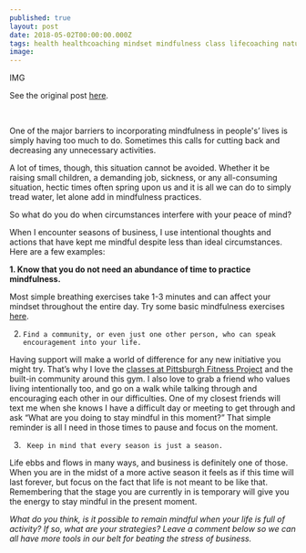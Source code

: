 ```yaml
---
published: true
layout: post
date: 2018-05-02T00:00:00.000Z
tags: health healthcoaching mindset mindfulness class lifecoaching naturalmovement life stress stressmanagement lifestyle coaching food self-improvement exercise diet nutrition chekcoach chekinstitute goals
image:
---
```


 IMG
 
See the original post [here](https://www.pittsburghfitnessproject.com/blog/staying-mindful-during-busy-season).

<br>

One of the major barriers to incorporating mindfulness in people's’ lives is simply having too much to do. Sometimes this calls for cutting back and decreasing any unnecessary activities.

A lot of times, though, this situation cannot be avoided. Whether it be raising small children, a demanding job, sickness, or any all-consuming situation, hectic times often spring upon us and it is all we can do to simply tread water, let alone add in mindfulness practices. 

So what do you do when circumstances interfere with your peace of mind? 
 
When I encounter seasons of business, I use intentional thoughts and actions that have kept me mindful despite less than ideal circumstances. Here are a few examples: 
 
**1.     Know that you do not need an abundance of time to practice mindfulness.** 

Most simple breathing exercises take 1-3 minutes and can affect your mindset throughout the entire day. Try some basic mindfulness exercises [here](https://www.pittsburghfitnessproject.com/blog/mindfulness-for-health). 

2.     Find a community, or even just one other person, who can speak encouragement into your life. 

Having support will make a world of difference for any new initiative you might try. That’s why I love the [classes at Pittsburgh Fitness Project](https://www.pittsburghfitnessproject.com/wellness-series.html) and the built-in community around this gym. I also love to grab a friend who values living intentionally too, and go on a walk while talking through and encouraging each other in our difficulties. One of my closest friends will text me when she knows I have a difficult day or meeting to get through and ask “What are you doing to stay mindful in this moment?” That simple reminder is all I need in those times to pause and focus on the moment. 

3.      Keep in mind that every season is just a season.

Life ebbs and flows in many ways, and business is definitely one of those. When you are in the midst of a more active season it feels as if this time will last forever, but focus on the fact that life is not meant to be like that. Remembering that the stage you are currently in is temporary will give you the energy to stay mindful in the present moment. 


*What do you think, is it possible to remain mindful when your life is full of activity? If so, what are your strategies? Leave a comment below so we can all have more tools in our belt for beating the stress of business.* 

